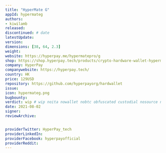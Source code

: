```yaml
---
title: "HyperMate G"
appId: hypermateg
authors:
- kiwilamb
released: 
discontinued: # date
latestUpdate:
version:
dimensions: [38, 64, 2.3]
weight: 
website: https://hyperpay.me/hypermatepro/g
shop: https://shop.hyperpay.tech/products/crypto-hardware-wallet-hypermate-g
company: HyperPay
companywebsite: https://hyperpay.tech/
country: HK
price: 129USD
repository: https://github.com/hyperpayorg/hardwallet
issue:
icon: hypermateg.png
bugbounty:
verdict: wip # wip noita nowallet nobtc obfuscated custodial nosource nonverifiable reproducible bounty defunct
date: 2021-08-02
signer:
reviewArchive:


providerTwitter: HyperPay_tech
providerLinkedIn: 
providerFacebook: hyperpayofficial
providerReddit: 
---
```


